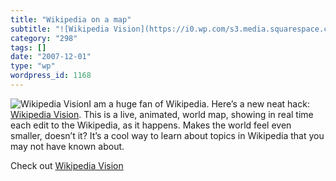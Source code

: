 ```yaml
---
title: "Wikipedia on a map"
subtitle: "![Wikipedia Vision](https://i0.wp.com/s3.media.squarespace.com/production/1075723/12829350/wp-conten..."
category: "298"
tags: []
date: "2007-12-01"
type: "wp"
wordpress_id: 1168
---
```

![Wikipedia Vision](https://i0.wp.com/s3.media.squarespace.com/production/1075723/12829350/wp-content/uploads/imagewell//wikipediavision.jpg?w=584)I am a huge fan of Wikipedia. Here’s a new neat hack: [Wikipedia Vision](http://www.lkozma.net/wpv/index.html).
This is a live, animated, world map, showing in real time each edit to the Wikipedia, as it happens. Makes the world feel even smaller, doesn’t it? It’s a cool way to learn about topics in Wikipedia that you may not have known about.

Check out [Wikipedia Vision ](http://www.lkozma.net/wpv/index.html)
